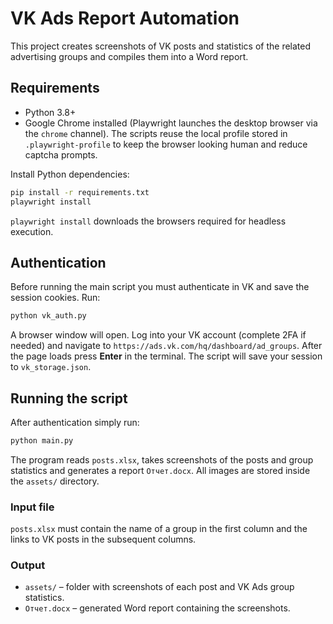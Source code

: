 # VK Ads Report Automation

This project creates screenshots of VK posts and statistics of the related advertising groups and compiles them into a Word report.

## Requirements

- Python 3.8+
- Google Chrome installed (Playwright launches the desktop browser via the `chrome` channel).
  The scripts reuse the local profile stored in `.playwright-profile` to keep the browser looking human and reduce captcha prompts.

Install Python dependencies:

```bash
pip install -r requirements.txt
playwright install
```

`playwright install` downloads the browsers required for headless execution.

## Authentication

Before running the main script you must authenticate in VK and save the session cookies. Run:

```bash
python vk_auth.py
```

A browser window will open. Log into your VK account (complete 2FA if needed) and navigate to `https://ads.vk.com/hq/dashboard/ad_groups`. After the page loads press **Enter** in the terminal. The script will save your session to `vk_storage.json`.

## Running the script

After authentication simply run:

```bash
python main.py
```

The program reads `posts.xlsx`, takes screenshots of the posts and group statistics and generates a report `Отчет.docx`. All images are stored inside the `assets/` directory.

### Input file

`posts.xlsx` must contain the name of a group in the first column and the links to VK posts in the subsequent columns.

### Output

- `assets/` – folder with screenshots of each post and VK Ads group statistics.
- `Отчет.docx` – generated Word report containing the screenshots.

